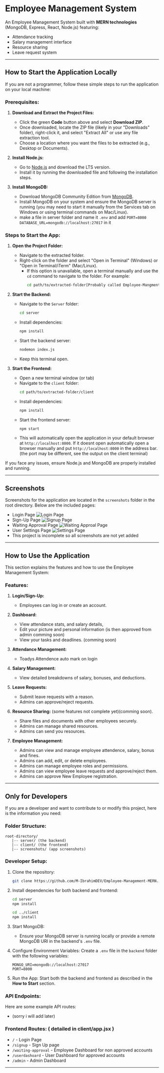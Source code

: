 # Employee Management System

An Employee Management System built with **MERN technologies** (MongoDB, Express, React, Node.js) featuring:
- Attendance tracking
- Salary management interface
- Resource sharing
- Leave request system

---

## How to Start the Application Locally

If you are not a programmer, follow these simple steps to run the application on your local machine:

### Prerequisites:
1. **Download and Extract the Project Files:**
   - Click the green **Code** button above and select **Download ZIP**.
   - Once downloaded, locate the ZIP file (likely in your "Downloads" folder), right-click it, and select "Extract All" or use any file extraction tool.
   - Choose a location where you want the files to be extracted (e.g., Desktop or Documents).

2. **Install Node.js:**
   - Go to [Node.js](https://nodejs.org/) and download the LTS version.
   - Install it by running the downloaded file and following the installation steps.

3. **Install MongoDB:**
   - Download MongoDB Community Edition from [MongoDB](https://www.mongodb.com/try/download/community).
   - Install MongoDB on your system and ensure the MongoDB server is running (you may need to start it manually from the Services tab on Windows or using terminal commands on Mac/Linux).
   - make a file in server folder and name it `.env` and add `PORT=8000 DATABASE_URL=mongodb://localhost:27017` in it

### Steps to Start the App:
1. **Open the Project Folder:**
   - Navigate to the extracted folder.
   - Right-click on the folder and select "Open in Terminal" (Windows) or "Open in Terminal/iTerm" (Mac/Linux).
     - If this option is unavailable, open a terminal manually and use the `cd` command to navigate to the folder. For example:
       ```bash
       cd path/to/extracted-folder[Probably called Employee-Mangment-MERN]
       ```

2. **Start the Backend:**
   - Navigate to the `Server` folder:
     ```bash
     cd server
     ```
   - Install dependencies:
     ```bash
     npm install
     ```
   - Start the backend server:
     ```bash
     nodemon index.js
     ```
   - Keep this terminal open.

3. **Start the Frontend:**
   - Open a new terminal window (or tab)
   - Navigate to the `client` folder:
     ```bash
     cd path/to/extracted-folder/client
     ```
   - Install dependencies:
     ```bash
     npm install
     ```
   - Start the frontend server:
     ```bash
     npm start
     ```
   - This will automatically open the application in your default browser at `http://localhost:8000`. If it doesnt open automatically open a browser manually and put `http://localhost:8000` in the address bar. (the port may be different,  see the output on the client terminal)

If you face any issues, ensure Node.js and MongoDB are properly installed and running.

---

## Screenshots

Screenshots for the application are located in the `screenshots` folder in the root directory. Below are the included pages:
- Login Page
    ![Login Page](screenshots/ss1.jpg)
- Sign-Up Page
    ![Signup Page](screenshots/ss2.jpg)
- Waiting Approval Page
    ![Waiting Approal Page](screenshots/ss3.jpg)
- User Settings Page
    ![Settings Page](screenshots/ss4.jpg)
- This project is incomplete so all screenshots are not yet added

---


## How to Use the Application

This section explains the features and how to use the Employee Management System:

### Features:
1. **Login/Sign-Up:**
   - Employees can log in or create an account.

2. **Dashboard:**
   - View  attendance stats, and salary details, 
   - Edit your picture and personal information (is then approved from admin comming soon)
   - View your tasks and deadlines. (comming soon)

3. **Attendance Management:**
   - Toadys Attendence auto mark on login

4. **Salary Management:**
   - View detailed breakdowns of salary, bonuses, and deductions.

5. **Leave Requests:**
   - Submit leave requests with a reason.
   - Admins can approve/reject requests.

6. **Resource Sharing:** (some features not complete yet)(comming soon).
   - Share files and documents with other employees securely.
   - Admins can manage shared resources.
   - Admins can send you resources. 

7. **Employee Management:** 
   - Admins can view and manage employee attendence, salary, bonus and fines.
   - Admins can add, edit, or delete employees.
   - Admins can manage employee roles and permissions.
   - Admins can view employee leave requests and approve/reject them.
   - Admins can approve New Employee registration.

---

## Only for Developers

If you are a developer and want to contribute to or modify this project, here is the information you need:

### Folder Structure:
```
root-directory/
   |-- server/ (the backend)
   |-- client/ (the frontend)
   |-- screenshots/ (app screenshots)
```

### Developer Setup:
1. Clone the repository:
   ```bash
   git clone https://github.com/M-IbrahimDEV/Employee-Management-MERN.git
   ```

2. Install dependencies for both backend and frontend:
   ```bash
   cd server
   npm install

   cd ../client
   npm install
   ```

3. Start MongoDB:
   - Ensure your MongoDB server is running locally or provide a remote MongoDB URI in the backend's `.env` file.

4. Configure Environment Variables:
   Create a `.env` file in the `backend` folder with the following variables:
   ```env
   MONGO_URI=mongodb://localhost:27017
   PORT=8000
   ```

5. Run the App:
   Start both the backend and frontend as described in the **How to Start** section.

### API Endpoints:
Here are some example API routes:
- (sorry i will add later)

### Frontend Routes: ( detailed in client/app.jsx )
- `/` - Login Page
- `/signup` - Sign Up page
- `/waiting-approval` - Employee Dashboard for non approved accounts
- `/userdashoard` - User Dashboard for approved accounts
- `/admin` - Admin Dashboard

---


